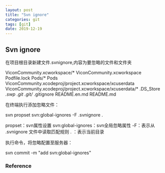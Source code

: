 ```yaml
---
layout: post
title: "Svn ignore"
categories: git
tags: [git]
date: 2019-12-19
---
```


## Svn ignore

在项目根目录新建文件.svnignore,内容为要忽略的文件和文件夹

  ViconCommunity.xcworkspace/*
  ViconCommunity.xcworkspace
  Podfile.lock
  Pods/*
  Pods
  ViconCommunity.xcodeproj/project.xcworkspace/xcuserdata
  ViconCommunity.xcodeproj/project.xcworkspace/xcuserdata/*
  .DS_Store
  *.swp
  .git
  .git/*
  .gitignore
  README.en.md
  README.md

在终端执行添加忽略文件：

  svn propset svn:global-ignores -F .svnignore .

propset：svn属性设置
svn:global-ignores：svn全局忽略属性
-F：表示从 .svnignore 文件中读取匹配规则
. ：表示当前目录

执行命令，将忽略配置至服务器：

  svn commit -m "add svn:global-ignores"

### Reference

